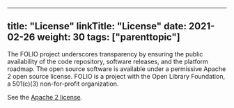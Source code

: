 
---
title: "License"
linkTitle: "License"
date: 2021-02-26
weight: 30
tags: ["parenttopic"]
---

The FOLIO project underscores transparency by ensuring the public availability of the code repository, software releases, and the platform roadmap. The open source software is available under a permissive Apache 2 open source license. FOLIO is a project with the Open Library Foundation, a 501(c)(3) non-for-profit organization.

See the [Apache 2 license](https://www.apache.org/licenses/LICENSE-2.0).
